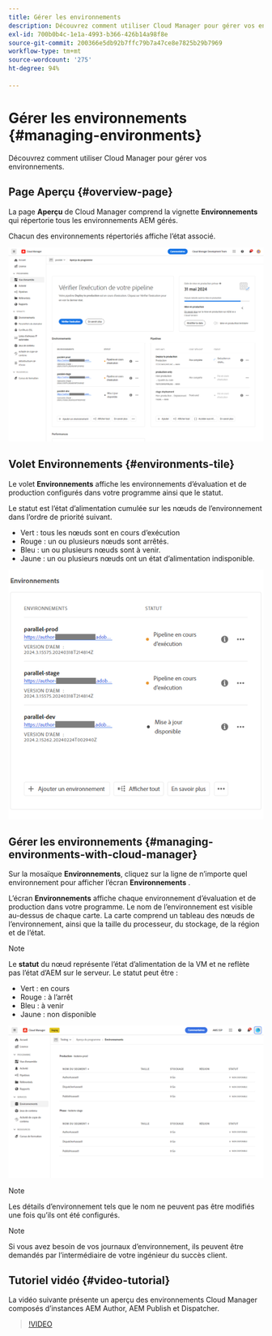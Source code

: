 ```yaml
---
title: Gérer les environnements
description: Découvrez comment utiliser Cloud Manager pour gérer vos environnements.
exl-id: 700b0b4c-1e1a-4993-b366-426b14a98f8e
source-git-commit: 200366e5db92b7ffc79b7a47ce8e7825b29b7969
workflow-type: tm+mt
source-wordcount: '275'
ht-degree: 94%

---
```



# Gérer les environnements {#managing-environments}

Découvrez comment utiliser Cloud Manager pour gérer vos environnements.

## Page Aperçu {#overview-page}

La page **Aperçu** de Cloud Manager comprend la vignette **Environnements** qui répertorie tous les environnements AEM gérés.

Chacun des environnements répertoriés affiche l’état associé.

![Page Aperçu](/help/assets/Manage-Environ-Overview.png)

## Volet Environnements {#environments-tile}

Le volet **Environnements** affiche les environnements d’évaluation et de production configurés dans votre programme ainsi que le statut.

Le statut est l’état d’alimentation cumulée sur les nœuds de l’environnement dans l’ordre de priorité suivant.

* Vert : tous les nœuds sont en cours d’exécution
* Rouge : un ou plusieurs nœuds sont arrêtés.
* Bleu : un ou plusieurs nœuds sont à venir.
* Jaune : un ou plusieurs nœuds ont un état d’alimentation indisponible.

![Volet Environnements](/help/assets/Environments-card-new.png)

## Gérer les environnements {#managing-environments-with-cloud-manager}

Sur la mosaïque **Environnements**, cliquez sur la ligne de n’importe quel environnement pour afficher l’écran **Environnements** .

L’écran **Environnements** affiche chaque environnement d’évaluation et de production dans votre programme. Le nom de l’environnement est visible au-dessus de chaque carte. La carte comprend un tableau des nœuds de l’environnement, ainsi que la taille du processeur, du stockage, de la région et de l’état.

>[!NOTE]
>
>Le **statut** du nœud représente l’état d’alimentation de la VM et ne reflète pas l’état d’AEM sur le serveur. Le statut peut être :

* Vert : en cours
* Rouge : à l’arrêt
* Bleu : à venir
* Jaune : non disponible

![Onglet Environnements](/help/assets/Environments-tab.png)

>[!NOTE]
>
>Les détails d’environnement tels que le nom ne peuvent pas être modifiés une fois qu’ils ont été configurés.

>[!NOTE]
>
>Si vous avez besoin de vos journaux d’environnement, ils peuvent être demandés par l’intermédiaire de votre ingénieur du succès client.

## Tutoriel vidéo {#video-tutorial}

La vidéo suivante présente un aperçu des environnements Cloud Manager composés d’instances AEM Author, AEM Publish et Dispatcher.

>[!VIDEO](https://video.tv.adobe.com/v/26318/)
